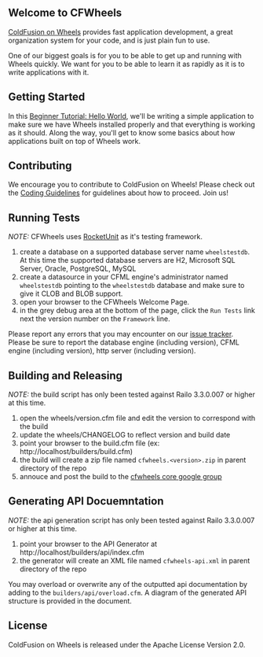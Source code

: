 ## Welcome to CFWheels

[ColdFusion on Wheels][1] provides fast application development, a great organization system for your code, and is just plain fun to use.

One of our biggest goals is for you to be able to get up and running with Wheels quickly. We want for you to be able to learn it as rapidly as it is to write applications with it.

## Getting Started

In this [Beginner Tutorial: Hello World][2], we'll be writing a simple application to make sure we have Wheels installed properly and that everything is working as it should. Along the way, you'll get to know some basics about how applications built on top of Wheels work.

## Contributing

We encourage you to contribute to ColdFusion on Wheels! Please check out the [Coding Guidelines][3] for guidelines about how to proceed. Join us! 

## Running Tests

_NOTE:_ CFWheels uses [RocketUnit][4] as it's testing framework.

1. create a database on a supported database server name `wheelstestdb`. At this time the supported database servers are H2, Microsoft SQL Server, Oracle, PostgreSQL, MySQL
2. create a datasource in your CFML engine's administrator named `wheelstestdb` pointing to the `wheelstestdb` database and make sure to give it CLOB and BLOB support.
3. open your browser to the CFWheels Welcome Page.
4. in the grey debug area at the bottom of the page, click the `Run Tests` link next the version number on the `Framework` line.

Please report any errors that you may encounter on our [issue tracker][5]. Please be sure to report the database engine (including version), CFML engine (including version), http server (including version).

## Building and Releasing

_NOTE:_ the build script has only been tested against Railo 3.3.0.007 or higher at this time.

1. open the wheels/version.cfm file and edit the version to correspond with the build
2. update the wheels/CHANGELOG to reflect version and build date
3. point your browser to the build.cfm file (ex: http://localhost/builders/build.cfm)
4. the build will create a zip file named `cfwheels.<version>.zip` in parent directory of the repo
5. annouce and post the build to the [cfwheels core google group][6]

## Generating API Docuemntation

_NOTE:_ the api generation script has only been tested against Railo 3.3.0.007 or higher at this time.

1. point your browser to the API Generator at http://localhost/builders/api/index.cfm
2. the generator will create an XML file named `cfwheels-api.xml` in parent directory of the repo

You may overload or overwrite any of the outputted api documentation by adding to the
`builders/api/overload.cfm`. A diagram of the generated API structure is provided in the document.

## License

ColdFusion on Wheels is released under the Apache License Version 2.0.
 
 [1]: http://cfwheels.org/
 [2]: http://cfwheels.org/docs/1-1/chapter/beginner-tutorial-hello-world
 [3]: http://cfwheels.org/docs/1-1/chapter/coding-guidelines
 [4]: http://rocketunit.riaforge.org/
 [5]: http://code.google.com/p/cfwheels/issues/list
 [6]: http://groups.google.com/group/cfwheels-core
